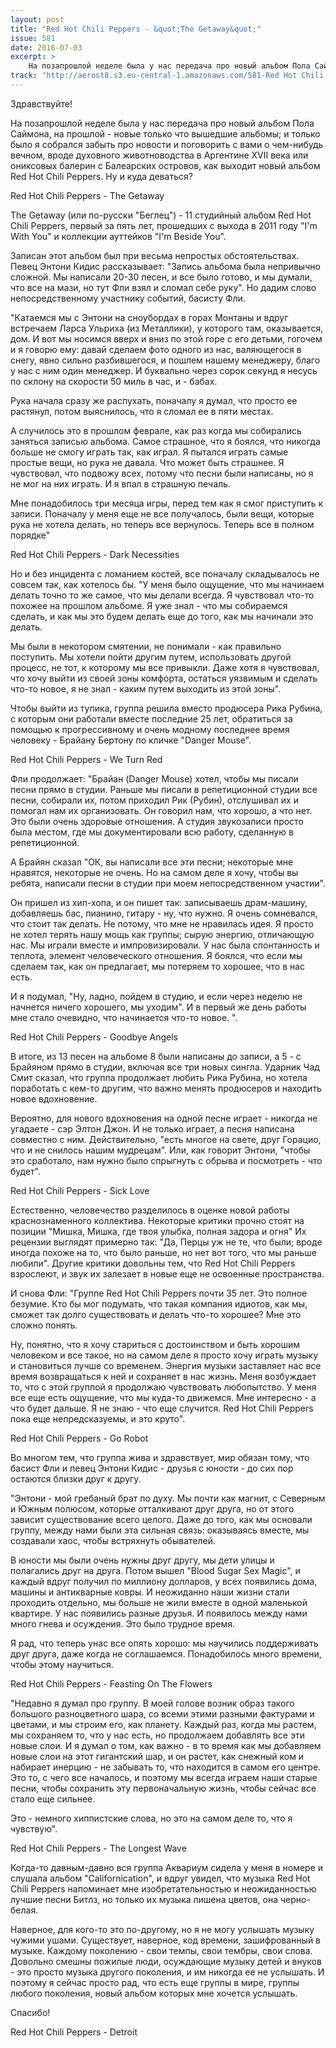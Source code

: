 ```yaml
---
layout: post
title: "Red Hot Chili Peppers - &quot;The Getaway&quot;"
issue: 581
date: 2016-07-03
excerpt: >
    На позапрошлой неделе была у нас передача про новый альбом Пола Саймона, на прошлой - новые только что вышедшие альбомы; и только было я собрался забыть про новости и поговорить с вами о чем-нибудь вечном, вроде духовного животноводства в Аргентине XVII века или ониксовых балерин с Балеарских островов, как выходит новый альбом Red Hot Chili Peppers. Ну и куда деваться?
track: "http://aerost8.s3.eu-central-1.amazonaws.com/581-Red Hot Chili Peppers - ''The Getaway''.mp3"
---
```


Здравствуйте!

На позапрошлой неделе была у нас передача про новый альбом Пола Саймона, на прошлой - новые только что вышедшие альбомы; и только было я собрался забыть про новости и поговорить с вами о чем-нибудь вечном, вроде духовного животноводства в Аргентине XVII века или ониксовых балерин с Балеарских островов, как выходит новый альбом Red Hot Chili Peppers. Ну и куда деваться?

Red Hot Chili Peppers - The Getaway

The Getaway (или по-русски "Беглец") - 11 студийный альбом Red Hot Chili Peppers, первый за пять лет, прошедших с выхода в 2011 году "I'm With You" и коллекции ауттейков "I'm Beside You".

Записан этот альбом был при весьма непростых обстоятельствах. Певец Энтони Кидис рассказывает: "Запись альбома была непривычно сложной. Мы написали 20-30 песен, и все было готово, и мы думали, что все на мази, но тут Фли взял и сломал себе руку". Но дадим слово непосредственному участнику событий, басисту Фли.

"Катаемся мы с Энтони на сноубордах в горах Монтаны и вдруг встречаем Ларса Ульриха (из Металлики), у которого там, оказывается, дом. И вот мы носимся вверх и вниз по этой горе с его детьми, гогочем и я говорю ему: давай сделаем фото одного из нас, валяющегося в снегу, явно сильно разбившегося, и пошлем нашему менеджеру, благо у нас с ним один менеджер. И буквально через сорок секунд я несусь по склону на скорости 50 миль в час, и - бабах.

Рука начала сразу же распухать, поначалу я думал, что просто ее растянул, потом выяснилось, что я сломал ее в пяти местах.

А случилось это в прошлом феврале, как раз когда мы собирались заняться записью альбома. Самое страшное, что я боялся, что никогда больше не смогу играть так, как играл. Я пытался играть самые простые вещи, но рука не давала. Что может быть страшнее. Я чувствовал, что подвожу всех, потому что песни были написаны, но я не мог на них играть. И я впал в страшную печаль.

Мне понадобилось три месяца игры, перед тем как я смог приступить к записи. Поначалу у меня еще не все получалось, были вещи, которые рука не хотела делать, но теперь все вернулось. Теперь все в полном порядке"

Red Hot Chili Peppers - Dark Necessities

Но и без инцидента с ломанием костей, все поначалу складывалось не совсем так, как хотелось бы. "У меня было ощущение, что мы начинаем делать точно то же самое, что мы делали всегда. Я чувствовал что-то похожее на прошлом альбоме. Я уже знал - что мы собираемся сделать, и как мы это будем делать еще до того, как мы начинали это делать.

Мы были в некотором смятении, не понимали - как правильно поступить. Мы хотели пойти другим путем, использовать другой процесс, не тот, к которому мы все привыкли. Даже хотя я чувствовал, что хочу выйти из своей зоны комфорта, остаться уязвимым и сделать что-то новое, я не знал - каким путем выходить из этой зоны".

Чтобы выйти из тупика, группа решила вместо продюсера Рика Рубина, с которым они работали вместе последние 25 лет, обратиться за помощью к прогрессивному и очень модному последнее время человеку - Брайану Бертону по кличке "Danger Mouse".

Red Hot Chili Peppers - We Turn Red

Фли продолжает: "Брайан (Danger Mouse) хотел, чтобы мы писали песни прямо в студии. Раньше мы писали в репетиционной студии все песни, собирали их, потом приходил Рик (Рубин), отслушивал их и помогал нам их организовать. Он говорил нам, что хорошо, а что нет. Это были очень здоровые отношения. А студия звукозаписи просто была местом, где мы документировали всю работу, сделанную в репетиционной.

А Брайян сказал "ОК, вы написали все эти песни; некоторые мне нравятся, некоторые не очень. Но на самом деле я хочу, чтобы вы ребята, написали песни в студии при моем непосредственном участии".

Он пришел из хип-хопа, и он пишет так: записываешь драм-машину, добавляешь бас, пианино, гитару - ну, что нужно. Я очень сомневался, что стоит так делать. Не потому, что мне не нравилась идея. Я просто не хотел терять нашу мощь как группы; сырую энергию, отличающую нас. Мы играли вместе и импровизировали. У нас была спонтанность и теплота, элемент человеческого отношения. Я боялся, что если мы сделаем так, как он предлагает, мы потеряем то хорошее, что в нас есть.

И я подумал, "Ну, ладно, пойдем в студию, и если через неделю не начнется ничего хорошего, мы уходим". И в первый же день работы мне стало очевидно, что начинается что-то новое. ".

Red Hot Chili Peppers - Goodbye Angels

В итоге, из 13 песен на альбоме 8 были написаны до записи, а 5 - с Брайяном прямо в студии, включая все три новых сингла. Ударник Чад Смит сказал, что группа продолжает любить Рика Рубина, но хотела поработать с кем-то другим, что важно менять продюсеров и находить новое вдохновение.

Вероятно, для нового вдохновения на одной песне играет - никогда не угадаете - сэр Элтон Джон. И не только играет, а песня написана совместно с ним. Действительно, "есть многое на свете, друг Горацио, что и не снилось нашим мудрецам". Или, как говорит Энтони, "чтобы это сработало, нам нужно было спрыгнуть с обрыва и посмотреть - что будет".

Red Hot Chili Peppers - Sick Love

Естественно, человечество разделилось в оценке новой работы краснознаменного коллектива. Некоторые критики прочно стоят на позиции "Мишка, Мишка, где твоя улыбка, полная задора и огня" Их рецензии выглядят примерно так: "Да, Перцы уж не те, что были; вроде иногда похоже на то, что было раньше, но нет вот того, что мы раньше любили". Другие критики довольны тем, что Red Hot Chili Peppers взрослеют, и звук их залезает в новые еще не освоенные пространства.

И снова Фли: "Группе Red Hot Chili Peppers почти 35 лет. Это полное безумие. Кто бы мог подумать, что такая компания идиотов, как мы, сможет так долго существовать и делать что-то хорошее? Мне это сложно понять.

Ну, понятно, что я хочу стариться с достоинством и быть хорошим человеком и все такое, но на самом деле я просто хочу играть музыку и становиться лучше со временем. Энергия музыки заставляет нас все время возвращаться к ней и сохраняет в нас жизнь. Меня возбуждает то, что с этой группой я продолжаю чувствовать любопытство. У меня все еще есть ощущение, что мы куда-то движемся. Мне интересно - а что будет дальше. Я не знаю - что еще случится. Red Hot Chili Peppers пока еще непредсказуемы, и это круто".

Red Hot Chili Peppers - Go Robot

Во многом тем, что группа жива и здравствует, мир обязан тому, что басист Фли и певец Энтони Кидис - друзья с юности - до сих пор остаются близки друг к другу.

"Энтони - мой гребаный брат по духу. Мы почти как магнит, с Северным и Южным полюсом, которые отталкивают друг друга, но от этого зависит существование всего целого. Даже до того, как мы основали группу, между нами были эта сильная связь: оказываясь вместе, мы создавали хаос, чтобы встряхнуть обывателей.

В юности мы были очень нужны друг другу, мы дети улицы и полагались друг на друга. Потом вышел "Blood Sugar Sex Magic", и каждый вдруг получил по миллиону долларов, у всех появились дома, машины и антикварные ковры. И неожиданно наши жизни стали проходить отдельно, мы больше не жили вместе в одной маленькой квартире. У нас появились разные друзья. И появилось между нами много гнева и осуждения. Это было трудное время.

Я рад, что теперь унас все опять хорошо: мы научились поддерживать друг друга, даже когда не соглашаемся. Понадобилось много времени, чтобы этому научиться.

Red Hot Chili Peppers - Feasting On The Flowers

"Недавно я думал про группу. В моей голове возник образ такого большого разноцветного шара, со всеми этими разными фактурами и цветами, и мы строим его, как планету. Каждый раз, когда мы растем, мы сохраняем то, что у нас есть, но продолжаем добавлять все эти новые слои. И я думал о том, как важно - в то время как мы добавляем новые слои на этот гигантский шар, и он растет, как снежный ком и набирает инерцию - не забывать то, что находится в самом его центре. Это то, с чего все началось, и поэтому мы всегда играем наши старые песни, чтобы сохранить эту первоначальную жизнь, чтобы сейчас все стало еще сильнее.

Это - немного хиппистские слова, но это на самом деле то, что я чувствую".

Red Hot Chili Peppers - The Longest Wave

Когда-то давным-давно вся группа Аквариум сидела у меня в номере и слушала альбом "Californication", и вдруг увидел, что музыка Red Hot Chili Peppers напоминает мне изобретательностью и неожиданностью лучшие песни Битлз, но только их музыка лишена цветов, она черно-белая.

Наверное, для кого-то это по-другому, но я не могу услышать музыку чужими ушами. Существует, наверное, код времени, зашифрованный в музыке. Каждому поколению - свои темпы, свои тембры, свои слова. Довольно смешны пожилые люди, осуждающие музыку детей и внуков - это просто музыка другого поколения, и им никогда ее не услышать. И поэтому я сейчас просто рад, что есть еще группы в мире, группы любого поколения, новый альбом которых мне хочется услышать.

Спасибо!

Red Hot Chili Peppers - Detroit
